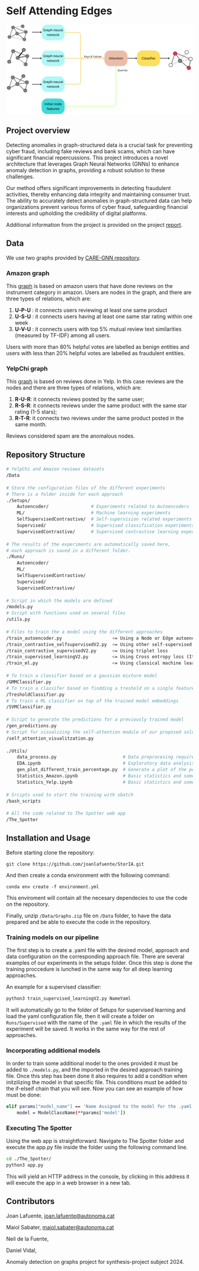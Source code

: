 # Self Attending Edges

![alt text](Images/pipeline.png)

## Project overview

Detecting anomalies in graph-structured data is a crucial task for preventing cyber fraud, including fake reviews and bank scams, which can have significant financial repercussions. This project introduces a novel architecture that leverages Graph Neural Networks (GNNs) to enhance anomaly detection in graphs, providing a robust solution to these challenges.

Our method offers significant improvements in detecting fraudulent activities, thereby enhancing data integrity and maintaining consumer trust. The ability to accurately detect anomalies in graph-structured data can help organizations prevent various forms of cyber fraud, safeguarding financial interests and upholding the credibility of digital platforms.

Additional information from the project is provided on the project [report](possarLink).

<!-- ## Application overview 
Aixo no se si cal o no aqui pero bueno com ho hem deescriure pel report ho podriem possar -->

## Data
We use two graphs provided by [CARE-GNN repository](https://github.com/YingtongDou/CARE-GNN?tab=readme-ov-file). 

### Amazon graph
This [graph](https://paperswithcode.com/dataset/amazon-fraud) is based on amazon users that have done reviews on the instrument category in amazon. Users are nodes in the graph, and there are three types of relations, which are:
  1. **U-P-U** : it connects users reviewing at least one same product
  2. **U-S-U** : it connects users having at least one same star rating within one week
  3. **U-V-U** : it connects users with top 5% mutual review text similarities (measured by TF-IDF) among all users.
     
Users with more than 80% helpful votes are labelled as benign entities and users with less than 20% helpful votes are labelled as fraudulent entities.


### YelpChi graph
This [graph](https://paperswithcode.com/dataset/yelpchi)  is based on reviews done in Yelp. In this case reviews are the nodes and there are three types of relations, which are:
  1. **R-U-R**: it connects reviews posted by the same user;
  2. **R-S-R**: it connects reviews under the same product with the same star rating (1-5 stars);
  3. **R-T-R**: it connects two reviews under the same product posted in the same month.
     
Reviews considered spam are the anomalous nodes.

## Repository Structure

```sh
# YelpChi and Amazon reviews datasets
/Data

# Store the configuration files of the different experiments
# There is a folder inside for each approach
./Setups/
    Autoencoder/                # Experiments related to Autoencoders 
    ML/                         # Machine learning experiments
    SelfSupervisedContrastive/  # Self-supervision related experiments
    Supervised/                 # Supervised classification experiments
    SupervisedContrastive/      # Supervised contrastive learning experiments

# The results of the experiments are automatically saved here,
# each approach is saved in a different folder.
./Runs/
    Autoencoder/ 
    ML/ 
    SelfSupervisedContrastive/ 
    Supervised/ 
    SupervisedContrastive/ 

# Script in which the models are defined
/models.py
# Script with functions used on several files
/utils.py

# Files to train the a model using the different approaches
/train_autoencoder.py                   <= Using a Node or Edge autoencoer  
/train_contrastive_selfsupervisedV2.py  <= Using other self-supervised methods
/train_contrastive_supervisedV2.py      <= Using triplet loss
/train_supervised_learningV2.py         <= Using Cross entropy loss (It can also use at the same time the triplet loss)
/train_ml.py                            <= Using classical machine learning methods

# To train a classifier based on a gaussian mixture model
/GMMClassifier.py
# To train a classifer based on findding a treshold on a single feature
/TresholdClassifier.py
# To train a ML classifier on top of the trained model embeddings
/SVMClassifier.py

# Script to generate the predictions for a previously trained model
/gen_predictions.py
# Script for visualizing the self-attention module of our proposed solution
/self_attention_visualitzation.py

./Utils/
    data_process.py                         # Data preprocesing required for the graphs
    EDA.ipynb                               # Exploratory data analysis
    gen_plot_different_train_percentage.py  # Generate a plot of the performance of the model given a percentage of the data used to train 
    Statistics_Amazon.ipynb                 # Basic statistics and some ML models for Amazon data 
    Statistics_Yelp.ipynb                   # Basic statistics and some ML models for Yelp data

# Srcipts used to start the training with sbatch
/bash_scripts

# All the code related to The Spotter web app
/The_Spotter
```

## Installation and Usage

Before starting clone the repository:

```
git clone https://github.com/joanlafuente/StorIA.git
```
And then create a conda environment with the following command:
```
conda env create -f environment.yml
```

This enviroment will contain all the necesary dependecies to use the code on the repository.

Finally, unzip ``/Data/Graphs.zip`` file on ``/Data`` folder, to have the data prepared and be able to execute the code in the repository.

### Training models on our pipeline
The first step is to create a .yaml file with the desired model, approach and data configuration on the corresponding approach file. There are several examples of our experiments in the setups folder. Once this step is done the training proccedure is lunched in the same way for all deep learning approaches.

An example for a supervised classifier:
```sh
python3 train_supervised_learningV2.py NameYaml
```
It will automatically go to the folder of Setups for supervised learning and load the yaml configuration file, then it will create a folder on ``Runs/Supervised`` with the name of the ``.yaml`` file in which the results of the experiment will be saved. It works in the same way for the rest of approaches.


### Incorporating additional models
In order to train some additional model to the ones provided it must be added to ``./models.py``, and the imported in the desired approach training file. Once this step has been done it also requires to add a condition when initzilizing the model in that specific file. This conditions must be added to the if-elseif chain that you will see. Now you can see an example of how must be done:

```sh
elif params["model_name"] == 'Name Assigned to the model for the .yaml files':
    model = ModelClassName(**params['model'])
```

### Executing The Spotter
Using the web app is straightforward. Navigate to The Spotter folder and execute the app.py file inside the folder using the following command line. 
```sh
cd ./The_Spotter/
python3 app.py
```
This will yield an HTTP address in the console, by clicking in this address it will execute the app in a web browser in a new tab.


## Contributors
Joan Lafuente, joan.lafuente@autonoma.cat

Maiol Sabater, maiol.sabater@autonoma.cat

Neil de la Fuente,

Daniel Vidal, 


Anomaly detection on graphs project for synthesis-project subject 2024. 
